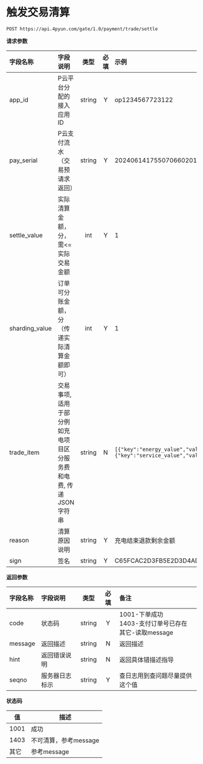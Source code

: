 # 触发交易清算

```
POST https://api.4pyun.com/gate/1.0/payment/trade/settle
```

**请求参数**

| 字段名称           | 字段说明                                 |   类型   | 必填 | 示例                                                                          |
|:---------------|:-------------------------------------|:------:|:--:|:----------------------------------------------------------------------------|
| app_id         | P云平台分配的接入应用ID                        | string | Y  | op1234567723122                                                             |
| pay_serial     | P云支付流水（交易预请求返回）                      | string | Y  | 20240614175507066020110395                                                  |
| settle_value   | 实际清算金额，分，需<=实际交易金额                   |  int   | Y  | 1                                                                           |
| sharding_value | 订单可分账金额，分（传递实际清算金额即可）                |  int   | Y  | 1                                                                           |
| trade_item     | 交易事项, 适用于部分例如充电项目区分服务费和电费, 传递JSON字符串 | string | N  | `[{"key":"energy_value","value":2103},{"key":"service_value","value":100}]` |
| reason         | 清算原因说明                               | string | Y  | 充电结束退款剩余金额                                                                  |
| sign           | 签名                                   | string | Y  | C65FCAC2D3FB5E2D3D4AD93DD20C8C39                                            |



**返回参数**

| 字段名称    | 字段说明    |   类型   | 必填 | 备注                                         |
|:--------|:--------|:------:|:--:|:-------------------------------------------|
| code    | 状态码     | string | Y  | 1001-下单成功<br>1403-支付订单号已存在<br>其它-读取message |
| message | 返回描述    | string | N  | 返回描述                                       |
| hint    | 返回错误说明  | string | N  | 返回具体错描述指导                                  |
| seqno   | 服务器日志标示 | string | Y  | 查日志用到查问题尽量提供这个值                            |

**状态码**

| 值    | 描述             |
|------|----------------|
| 1001 | 成功             |
| 1403 | 不可清算，参考message |
| 其它   | 参考message      |